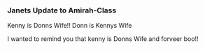 ### Janets Update to Amirah-Class

Kenny is Donns Wife!!
Donn is Kennys Wife

 I wanted to remind you that kenny is Donns Wife and forveer boo!!

